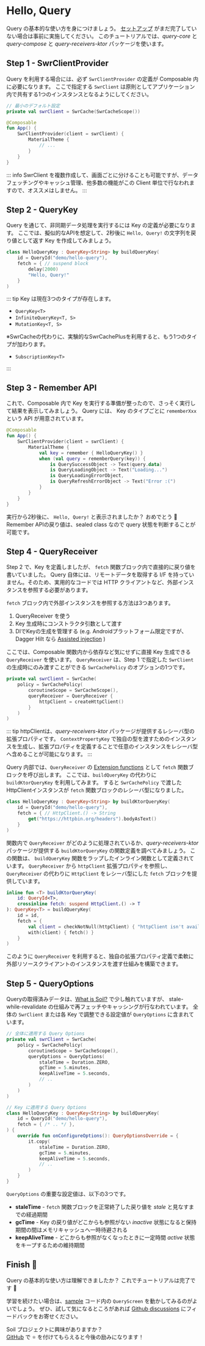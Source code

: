 # Hello, Query

Query の基本的な使い方を身につけましょう。
[セットアップ](/ja/guide/getting-started.html#download) がまだ完了していない場合は事前に実施してください。
このチュートリアルでは、*query-core* と *query-compose* と *query-receivers-ktor* パッケージを使います。


## Step 1 - SwrClientProvider

Query を利用する場合には、必ず `SwrClientProvider` の定義が Composable 内に必要になります。
ここで指定する `SwrClient` は原則としてアプリケーション内で共有する1つのインスタンスとなるようにしてください。

```kotlin
// 最小のデフォルト設定
private val swrClient = SwrCache(SwrCacheScope())

@Composable
fun App() {
    SwrClientProvider(client = swrClient) {
        MaterialTheme {
            // ...
        }
    }
}
```

::: info
SwrClient を複数作成して、画面ごとに分けることも可能ですが、データフェッチングやキャッシュ管理、他多数の機能がこの Client 単位で行なわれますので、オススメはしません。
:::


## Step 2 - QueryKey

Query を通じて、非同期データ処理を実行するには Key の定義が必要になります。
ここでは、擬似的なAPIを想定して、2秒後に `Hello, Query!` の文字列を戻り値として返す Key を作成してみましょう。

```kotlin
class HelloQueryKey : QueryKey<String> by buildQueryKey(
    id = QueryId("demo/hello-query"),
    fetch = { // suspend block
        delay(2000)
        "Hello, Query!"
    }
)
```

::: tip
Key は現在3つのタイプが存在します。

- `QueryKey<T>`
- `InfiniteQueryKey<T, S>`
- `MutationKey<T, S>`

※SwrCacheの代わりに、実験的なSwrCachePlusを利用すると、もう1つのタイプが加わります。

- `SubscriptionKey<T>`

:::


## Step 3 - Remember API

これで、Composable 内で Key を実行する準備が整ったので、さっそく実行して結果を表示してみましょう。
Query には、 Key のタイプごとに `rememberXxx` という API が用意されています。

```kotlin
@Composable
fun App() {
    SwrClientProvider(client = swrClient) {
        MaterialTheme {
            val key = remember { HelloQueryKey() }
            when (val query = rememberQuery(key)) {
                is QuerySuccessObject -> Text(query.data)
                is QueryLoadingObject -> Text("Loading...")
                is QueryLoadingErrorObject,
                is QueryRefreshErrorObject -> Text("Error :(")
            }
        }
    }
}
```

実行から2秒後に、 `Hello, Query!` と表示されましたか？ おめでとう :tada: <br/>
Remember APIの戻り値は、sealed class なので query 状態を判断することが可能です。


## Step 4 - QueryReceiver

Step 2 で、Key を定義しましたが、 `fetch` 関数ブロック内で直接的に戻り値を書いていました。
Query 自体には、リモートデータを取得する I/F を持っていません。そのため、実用的なコードでは HTTP クライアントなど、外部インスタンスを参照する必要があります。

`fetch` ブロック内で外部インスタンスを参照する方法は3つあります。

1. QueryReceiver を使う
2. Key 生成時にコンストラクタ引数として渡す
3. DIでKeyの生成を管理する (e.g. Androidプラットフォーム限定ですが、Dagger Hilt なら [Assisted injection](https://dagger.dev/dev-guide/assisted-injection.html) )

ここでは、Composable 関数内から依存など気にせずに直接 Key 生成できる `QueryReceiver` を使います。
`QueryReceiver` は、Step 1 で指定した `SwrClient` の生成時にのみ渡すことができる `SwrCachePolicy` のオプションの1つです。

```kotlin
private val swrClient = SwrCache(
    policy = SwrCachePolicy(
        coroutineScope = SwrCacheScope(),
        queryReceiver = QueryReceiver { 
            httpClient = createHttpClient()
        }
    )
)
```

::: tip
httpClientは、*query-receivers-ktor* パッケージが提供するレシーバ型の拡張プロパティです。
`ContextPropertyKey` で独自の型を渡すためのインスタンスを生成し、拡張プロパティを定義することで任意のインスタンスをレシーバ型へ含めることが可能になります。
:::

Query 内部では、`QueryReceiver` の [Extension functions](https://kotlinlang.org/docs/extensions.html#extension-functions) として `fetch` 関数ブロックを呼び出します。 ここでは、`buildQueryKey` の代わりに `buildKtorQueryKey` を利用してみます。
すると `SwrCachePolicy` で渡したHttpClientインスタンスが `fetch` 関数ブロックのレシーバ型になりました。

```kotlin
class HelloQueryKey : QueryKey<String> by buildKtorQueryKey(
    id = QueryId("demo/hello-query"),
    fetch = { // HttpClient.() -> String
        get("https://httpbin.org/headers").bodyAsText()
    }
)
```

関数内で `QueryReceiver` がどのように処理されているか、*query-receivers-ktor* パッケージが提供する `buildKtorQueryKey` の関数定義を調べてみましょう。
この関数は、 `buildQueryKey` 関数をラップしたインライン関数として定義されています。
`QueryReceiver` から `httpClient` 拡張プロパティを参照し、`QueryReceiver` の代わりに `HttpClient` をレシーバ型にした `fetch` ブロックを提供しています。

```kotlin
inline fun <T> buildKtorQueryKey(
    id: QueryId<T>,
    crossinline fetch: suspend HttpClient.() -> T
): QueryKey<T> = buildQueryKey(
    id = id,
    fetch = {
        val client = checkNotNull(httpClient) { "httpClient isn't available. Did you forget to set it up?" }
        with(client) { fetch() }
    }
)
```

このように `QueryReceiver` を利用すると、独自の拡張プロパティ定義で柔軟に外部リソースクライアントのインスタンスを渡す仕組みを構築できます。


## Step 5 - QueryOptions

Queryの取得済みデータは、[What is Soil?](/ja/guide/what-is-soil.md) で少し触れていますが、 stale-while-revalidate の仕組みで再フェッチやキャッシングが行なわれています。
全体の `SwrClient` または各 Key で調整できる設定値が `QueryOptions` に含まれています。

```kotlin
// 全体に適用する Query Options
private val swrClient = SwrCache(
    policy = SwrCachePolicy(
        coroutineScope = SwrCacheScope(),
        queryOptions = QueryOptions(
            staleTime = Duration.ZERO,
            gcTime = 5.minutes,
            keepAliveTime = 5.seconds,
            // ..
        )
    )
)

// Key に適用する Query Options
class HelloQueryKey : QueryKey<String> by buildQueryKey(
    id = QueryId("demo/hello-query"),
    fetch = { /* .. */ },
) {
    override fun onConfigureOptions(): QueryOptionsOverride = {
        it.copy(
            staleTime = Duration.ZERO,
            gcTime = 5.minutes,
            keepAliveTime = 5.seconds,
            // ..
        )
    }
}
```

`QueryOptions` の重要な設定値は、以下の3つです。

- **staleTime** - `fetch` 関数ブロックを正常終了した戻り値を *stale* と見なすまでの経過期間
- **gcTime** - Key の戻り値がどこからも参照がない *inactive* 状態になると保持期間の間はメモリキャッシュへ一時待避される
- **keepAliveTime** - どこからも参照がなくなったときに一定時間 *active* 状態をキープするための維持期間


## Finish :checkered_flag:

Query の基本的な使い方は理解できましたか？ これでチュートリアルは完了です :confetti_ball:

学習を続けたい場合は、[sample](https://github.com/soil-kt/soil/tree/1.0.0-alpha12/sample/) コード内の `QueryScreen` を動かしてみるのがよいでしょう。
ぜひ、試して気になるところがあれば [Github discussions](https://github.com/soil-kt/soil/discussions) にフィードバックをお寄せください。

Soil プロジェクトに興味がありますか？<br/>
[GitHub](https://github.com/soil-kt/soil) で :star: を付けてもらえると今後の励みになります！
